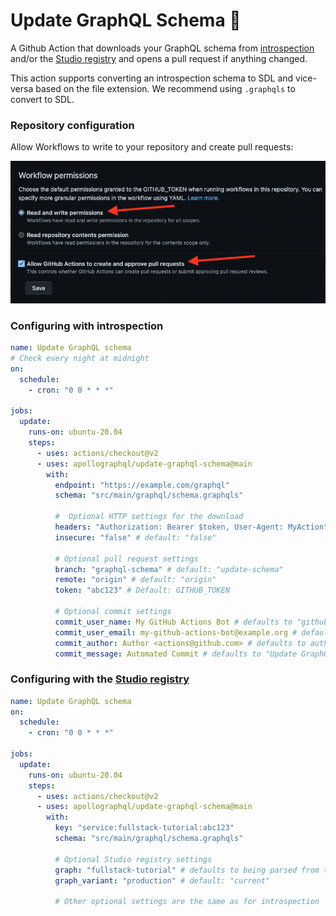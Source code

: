 # Update GraphQL Schema 🚀

A Github Action that downloads your GraphQL schema from [introspection](https://graphql.org/learn/introspection/) and/or the [Studio registry](https://www.apollographql.com/docs/studio/) and opens a pull request if anything changed.

This action supports converting an introspection schema to SDL and vice-versa based on the file extension. We recommend using `.graphqls` to convert to SDL. 
### Repository configuration

Allow Workflows to write to your repository and create pull requests:

![](screenshot.png)

### Configuring with introspection

```yaml
name: Update GraphQL schema
# Check every night at midnight
on:
  schedule:
    - cron: "0 0 * * *"

jobs:
  update:
    runs-on: ubuntu-20.04
    steps:
      - uses: actions/checkout@v2
      - uses: apollographql/update-graphql-schema@main
        with:
          endpoint: "https://example.com/graphql"
          schema: "src/main/graphql/schema.graphqls"
          
          #  Optional HTTP settings for the download
          headers: "Authorization: Bearer $token, User-Agent: MyAction" # default: ""
          insecure: "false" # default: "false"

          # Optional pull request settings        
          branch: "graphql-schema" # default: "update-schema"
          remote: "origin" # default: "origin"
          token: "abc123" # Default: GITHUB_TOKEN

          # Optional commit settings
          commit_user_name: My GitHub Actions Bot # defaults to "github-actions[bot]"
          commit_user_email: my-github-actions-bot@example.org # defaults to "github-actions[bot]@users.noreply.github.com"
          commit_author: Author <actions@github.com> # defaults to author of the commit that triggered the run
          commit_message: Automated Commit # defaults to "Update GraphQL Schema"
```


### Configuring with the [Studio registry](https://www.apollographql.com/docs/studio/)

```yaml
name: Update GraphQL schema
on:
  schedule:
    - cron: "0 0 * * *"

jobs:
  update:
    runs-on: ubuntu-20.04
    steps:
      - uses: actions/checkout@v2
      - uses: apollographql/update-graphql-schema@main
        with:
          key: "service:fullstack-tutorial:abc123"
          schema: "src/main/graphql/schema.graphqls"

          # Optional Studio registry settings
          graph: "fullstack-tutorial" # defaults to being parsed from the key
          graph_variant: "production" # default: "current"

          # Other optional settings are the same as for introspection
```
